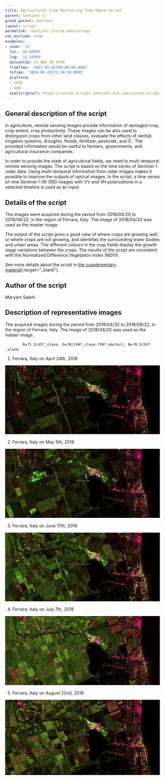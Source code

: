 ```yaml
---
title: Agricultural Crop Monitoring from Space Script
parent: Sentinel-1
grand_parent: Sentinel
layout: script
permalink: /sentinel-1/crop_monitoring/
nav_exclude: true
examples:
- zoom: '13'
  lat: '44.68397'
  lng: '12.16993'
  datasetId: S1_AWS_IW_VVVH
  fromTime: '2017-01-01T00:00:00.000Z'
  toTime: '2018-08-28T23:59:59.999Z'
  platform:
  - CDSE
  - EOB
  evalscripturl: https://custom-scripts.sentinel-hub.com/custom-scripts/sentinel-1/crop_monitoring/script.js
---
```


## General description of the script

In agriculture, remote sensing images provide information of damaged crop, crop extent, crop productivity. These images can be also used to distinguish crops from other land classes, evaluate the effects of rainfall, irrigation systems, droughts, floods, fertilizer, pesticide, and Ö . The provided information would be useful to farmers, governments, and agricultural insurance companies.

In order to provide the state of agricultural fields, we need to multi-temporal remote sensing images. The script is based on the time series of Sentinel-1 radar data. Using multi-temporal information from radar images makes it possible to improve the outputs of optical images. In the script, a time series of nine Sentinel-1 IW GRD images with VV and VH polarizations in a selected timeline is used as an input. 

## Details of the script

The images were acquired during the period from 2018/04/20 to 2018/08/22, in the region of Ferrara, Italy. The image of 2018/04/20 was used as the master image.

The output of the script gives a good view of where crops are growing well, or where crops are not growing, and identifies the surrounding water bodies and urban areas. The different colours in the crop fields display the growth stage variations between the crops. The results of the script are consistent with the Normalized Difference Vegetation Index (NDVI).

See more details about the script in [the supplementary material](supplementary_material.pdf){:target="_blank"} .

## Author of the script

Maryam Salehi

## Description of representative images

The acquired images during the period from 2018/04/20 to 2018/08/22, in the region of Ferrara, Italy. The image of 2018/04/20 was used as the master image.

            R=?1.5◊VV?_slave, G=?8◊(VH?_slave-?VH?_master), B=?0.5◊VV?_slave.

1) Ferrara, Italy on April 24th, 2018

![The script example 1](fig/2018-04-24.jpg)

2) Ferrara, Italy on May 5th, 2018

![The script example 2](fig/2018-05-18.jpg)

3) Ferrara, Italy on June 17th, 2018

![The script example 3](fig/2018-06-17.jpg)

4) Ferrara, Italy on July 7th, 2018

![The script example 3](fig/2018-07-17.jpg)

5) Ferrara, Italy on August 22nd, 2018

![The script example 3](fig/2018-08-22.jpg)